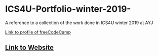# ICS4U-Portfolio-winter-2019-
A reference to a collection of the work done in ICS4U winter 2019 at AYJ

[Link to profile of freeCodeCamp](https://www.freecodecamp.org/vinay.meldrum)


## [Link to Website](https://vinaymeldrum.github.io/ICS4U-Portfolio-winter-2019-/)
